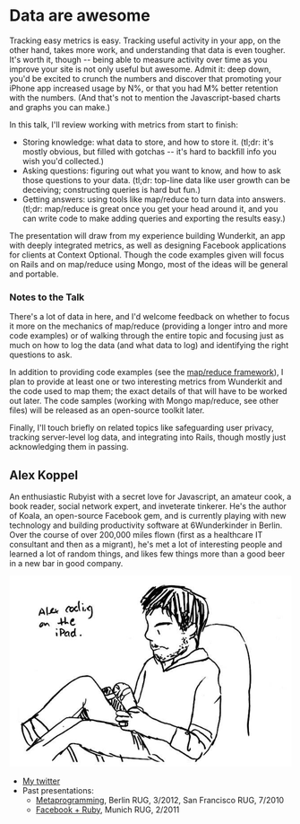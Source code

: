 # Data are awesome

Tracking easy metrics is easy.  Tracking useful activity in your app, on the other hand, takes more work, and understanding that data is even tougher.  It's worth it, though -- being able to measure activity over time as you improve your site is not only useful but awesome.  Admit it: deep down, you'd be excited to crunch the numbers and discover that promoting your iPhone app increased usage by N%, or that you had M% better retention with the numbers.  (And that's not to mention the Javascript-based charts and graphs you can make.)

In this talk, I'll review working with metrics from start to finish:

* Storing knowledge: what data to store, and how to store it.  (tl;dr: it's mostly obvious, but filled with gotchas -- it's hard to backfill info you wish you'd collected.)
* Asking questions: figuring out what you want to know, and how to ask those questions to your data. (tl;dr: top-line data like user growth can be deceiving; constructing queries is hard but fun.)
* Getting answers: using tools like map/reduce to turn data into answers. (tl;dr: map/reduce is great once you get your head around it, and you can write code to make adding queries and exporting the results easy.)

The presentation will draw from my experience building Wunderkit, an app with deeply integrated metrics, as well as designing Facebook applications for clients at Context Optional.  Though the code examples given will focus on Rails and on map/reduce using Mongo, most of the ideas will be general and portable.  


### Notes to the Talk

There's a lot of data in here, and I'd welcome feedback on whether to focus it more on the mechanics of map/reduce (providing a longer intro and more code examples) or of walking through the entire topic and focusing just as much on how to log the data (and what data to log) and identifying the right questions to ask.

In addition to providing code examples (see the [map/reduce framework](https://github.com/arsduo/call-for-proposals/blob/master/data_are_awesome/map_reduce_framework.js)), I plan to provide at least one or two interesting metrics from Wunderkit and the code used to map them; the exact details of that will have to be worked out later.  The code samples (working with Mongo map/reduce, see other files) will be released as an open-source toolkit later.

Finally, I'll touch briefly on related topics like safeguarding user privacy, tracking server-level log data, and integrating into Rails, though mostly just acknowledging them in passing.


## Alex Koppel

An enthusiastic Rubyist with a secret love for Javascript, an amateur cook, a book reader, social network expert, and inveterate tinkerer.  He's the author of Koala, an open-source Facebook gem, and is currently playing with new technology and building productivity software at 6Wunderkinder in Berlin.  Over the course of over 200,000 miles flown (first as a healthcare IT consultant and then as a migrant), he's met a lot of interesting people and learned a lot of random things, and likes few things more than a good beer in a new bar in good company.  

![Profile picture](https://github.com/arsduo/call-for-proposals/raw/master/data_are_awesome/profile_picture.jpg)

- [My twitter](https://twitter.com/#!/arsduo)
- Past presentations:
  - [Metaprogramming](http://www.slideshare.net/koppel/metaprogramming-11823022), Berlin RUG, 3/2012, San Francisco RUG, 7/2010
  - [Facebook + Ruby](http://www.slideshare.net/koppel/facebook-ruby), Munich RUG, 2/2011

